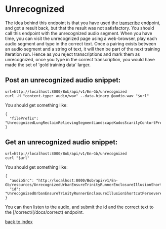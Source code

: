 # Unrecognized

The idea behind this endpoint is that you have used the 
[transcribe](/docs/transcribe) endpoint, and got a result back, but that 
the result was not satisfactory.
You should call this endpoint with the unrecognized audio segment. When 
you have time, you can visit the unrecognized page using a web-browser, 
play each audio segment and type in the correct text. Once a pairing 
exists between an audio segment and a string of text, it will then be 
part of the next training iteration run. Hence as you reject 
transcriptions and mark them as unrecognized, once you type in the 
correct transcription, you would have made the set of 'gold training 
data' larger.

## Post an unrecognized audio snippet:

    url=http://localhost:8000/Bob/api/v1/En-Gb/unrecognized
    curl -H "content-type: audio/wav" --data-binary @audio.wav "$url"

You should get something like:

    {
      "filePrefix": "UnrecognizedLungReclaimRelievingSegmentLandscapeKudosScarilyContortProvidingDisliking"
    }

## Get an unrecognized audio snippet:

    url=http://localhost:8000/Bob/api/v1/En-Gb/unrecognized
    curl "$url"

You should get something like:

    {
      "audioSrc": "http://localhost:8000/Bob/api/v1/En-Gb/resources/UnrecognizedUrbanEnsureTrinityRunnerEnclosureIllusionShortcutPersevereObsessiveArmband",
      "id": "UnrecognizedUrbanEnsureTrinityRunnerEnclosureIllusionShortcutPersevereObsessiveArmband"
    }

You can then listen to the audio, and submit the id and the correct text to the [/correct/(/docs/correct) endpoint.

[back to index](/docs)
